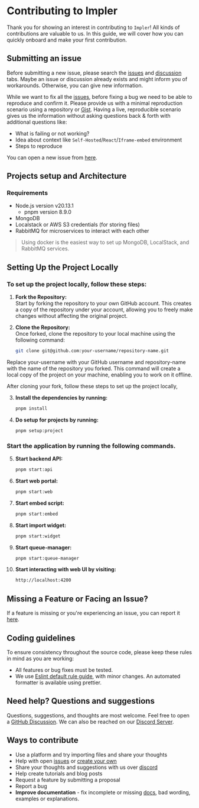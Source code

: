 # Contributing to Impler

Thank you for showing an interest in contributing to `Impler`! All kinds of contributions are valuable to us. In this guide, we will cover how you can quickly onboard and make your first contribution.

## Submitting an issue

Before submitting a new issue, please search the [issues](https://github.com/implerhq/impler.io/issues) and [discussion](https://github.com/implerhq/impler.io/discussions) tabs. Maybe an issue or discussion already exists and might inform you of workarounds. Otherwise, you can give new information.

While we want to fix all the [issues](https://github.com/implerhq/impler.io/issues), before fixing a bug we need to be able to reproduce and confirm it. Please provide us with a minimal reproduction scenario using a repository or [Gist](https://gist.github.com/). Having a live, reproducible scenario gives us the information without asking questions back & forth with additional questions like:

- What is failing or not working?
- Idea about context like `Self-Hosted`/`React`/`Iframe-embed` environment
- Steps to reproduce

You can open a new issue from [here](https://github.com/implerhq/impler.io/issues/new).

## Projects setup and Architecture

### Requirements

- Node.js version v20.13.1
  - pnpm version 8.9.0
- MongoDB
- Localstack or AWS S3 credentials (for storing files)
- RabbitMQ for microservices to interact with each other

> Using docker is the easiest way to set up MongoDB, LocalStack, and RabbitMQ services.


## Setting Up the Project Locally

### To set up the project locally, follow these steps:

1. **Fork the Repository:**  
   Start by forking the repository to your own GitHub account. This creates a copy of the repository under your account, allowing you to freely make changes without affecting the original project.

2. **Clone the Repository:**  
   Once forked, clone the repository to your local machine using the following command:

   ```bash
   git clone git@github.com:your-username/repository-name.git
   
Replace your-username with your GitHub username and repository-name with the name of the repository you forked. This command will create a local copy of the project on your machine, enabling you to work on it offline.

After cloning your fork, follow these steps to set up the project locally,

3. **Install the dependencies by running:**
      ```bash
      pnpm install
4. **Do setup for projects by running:** 
      ```bash
      pnpm setup:project
### Start the application by running the following commands.
5. **Start backend API:**
      ```bash
      pnpm start:api
6. **Start web portal:**
      ```bash
      pnpm start:web
7. **Start embed script:**
      ```bash
      pnpm start:embed
8. **Start import widget:**
      ```bash
      pnpm start:widget
9. **Start queue-manager:**
      ```bash
      pnpm start:queue-manager
10. **Start interacting with web UI by visiting:**
      ```bash
      http://localhost:4200

## Missing a Feature or Facing an Issue?

If a feature is missing or you're experiencing an issue, you can report it [here](https://github.com/implerhq/impler.io/issues/new). 

## Coding guidelines

To ensure consistency throughout the source code, please keep these rules in mind as you are working:

- All features or bug fixes must be tested.
- We use [Eslint default rule guide](https://eslint.org/docs/rules/), with minor changes. An automated formatter is available using prettier.

## Need help? Questions and suggestions

Questions, suggestions, and thoughts are most welcome. Feel free to open a [GitHub Discussion](https://github.com/implerhq/impler.io/discussions). 
We can also be reached on our [Discord Server](https://discord.impler.io).

## Ways to contribute

- Use a platform and try importing files and share your thoughts
- Help with open [issues](https://github.com/implerhq/impler.io/issues) or [create your own](https://github.com/implerhq/impler.io/issues/new)
- Share your thoughts and suggestions with us over [discord](https://discord.impler.io)
- Help create tutorials and blog posts
- Request a feature by submitting a proposal
- Report a bug
- **Improve documentation** - fix incomplete or missing [docs](https://docs.impler.io/), bad wording, examples or explanations.
